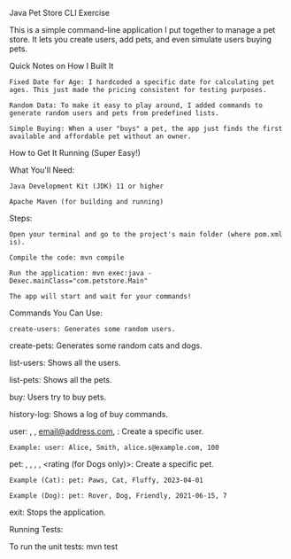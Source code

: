 Java Pet Store CLI Exercise

This is a simple command-line application I put together to manage a pet store. It lets you create users, add pets, and even simulate users buying pets.

Quick Notes on How I Built It

    Fixed Date for Age: I hardcoded a specific date for calculating pet ages. This just made the pricing consistent for testing purposes.

    Random Data: To make it easy to play around, I added commands to generate random users and pets from predefined lists.

    Simple Buying: When a user "buys" a pet, the app just finds the first available and affordable pet without an owner.

How to Get It Running (Super Easy!)

What You'll Need:

    Java Development Kit (JDK) 11 or higher

    Apache Maven (for building and running)

Steps:

    Open your terminal and go to the project's main folder (where pom.xml is).

    Compile the code: mvn compile

    Run the application: mvn exec:java -Dexec.mainClass="com.petstore.Main"

    The app will start and wait for your commands!

Commands You Can Use:

    create-users: Generates some random users. 

create-pets: Generates some random cats and dogs. 

list-users: Shows all the users. 

list-pets: Shows all the pets. 

buy: Users try to buy pets. 

history-log: Shows a log of buy commands. 

user: <FirstName>, <LastName>, <email@address.com>, <budget>: Create a specific user. 

    Example: user: Alice, Smith, alice.s@example.com, 100

pet: <Name>, <Type>, <Description>, <YYYY-MM-DD>, <rating (for Dogs only)>: Create a specific pet. 

    Example (Cat): pet: Paws, Cat, Fluffy, 2023-04-01

    Example (Dog): pet: Rover, Dog, Friendly, 2021-06-15, 7

exit: Stops the application. 

Running Tests:

To run the unit tests: mvn test
